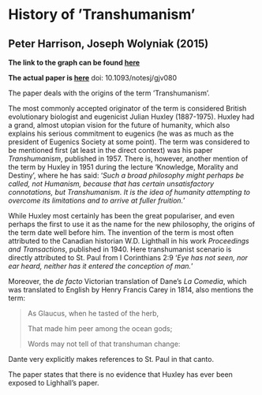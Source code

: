 # History of ’Transhumanism’

## Peter Harrison, Joseph Wolyniak (2015)

**The link to the graph can be found [here](https://history_of_transhumanism.surge.sh/)**

**The actual paper is [here](gjv080.pdf)**
doi: 10.1093/notesj/gjv080

The paper deals with the origins of the term ’Transhumanism’.

The most commonly accepted originator of the term is considered British evolutionary biologist and eugenicist Julian Huxley (1887-1975). Huxley had a grand, almost utopian vision for the future of humanity, which also explains his serious commitment to eugenics (he was as much as the president of Eugenics Society at some point). The term was considered to be mentioned first (at least in the direct context) was his paper _Transhumanism_, published in 1957. There is, however, another mention of the term by Huxley in 1951 during the lecture ‘Knowledge, Morality and Destiny’, where he has said: ‘_Such a broad philosophy might perhaps be called, not Humanism, because that has certain unsatisfactory connotations, but Transhumanism. It is the idea of humanity attempting to overcome its limitations and to arrive at fuller fruition._’

While Huxley most certainly has been the great populariser, and even perhaps the first to use it as the name for the new philosophy, the origins of the term date well before him. The invention of the term is most often attributed to the Canadian historian W.D. Lighthall in his work _Proceedings and Transactions_, published in 1940. Here transhumanist scenario is directly attributed to St. Paul from I Corinthians 2:9 ‘_Eye has not seen, nor ear heard, neither has it entered the conception of man._’

Moreover, the _de facto_ Victorian translation of Dane’s _La Comedia_, which was translated to English by Henry Francis Carey in 1814, also mentions the term:

> As Glaucus, when he tasted of the herb,
>
> That made him peer among the ocean gods;
>
> Words may not tell of that transhuman change:

Dante very explicitly makes references to St. Paul in that canto.

The paper states that there is no evidence that Huxley has ever been exposed to Lighhall’s paper.
